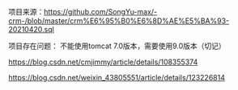 项目来源：https://github.com/SongYu-max/-crm-/blob/master/crm%E6%95%B0%E6%8D%AE%E5%BA%93-20210420.sql

项目存在问题：
不能使用tomcat 7.0版本，需要使用9.0版本（切记）



https://blog.csdn.net/cmjimmy/article/details/108355374


https://blog.csdn.net/weixin_43805551/article/details/123226814

